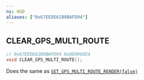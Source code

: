```yaml
---
ns: HUD
aliases: ["0x67EEDEA1B9BAFD94"]
---
```

## CLEAR_GPS_MULTI_ROUTE

```c
// 0x67EEDEA1B9BAFD94 0x0D9969E4
void CLEAR_GPS_MULTI_ROUTE();
```

Does the same as [`SET_GPS_MULTI_ROUTE_RENDER(false)`](#_0x3DDA37128DD1ACA8)
